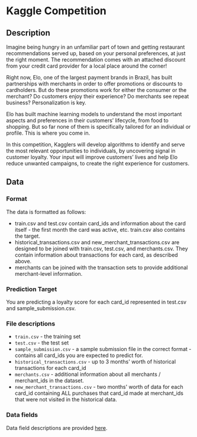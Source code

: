 # Kaggle Competition

## Description

Imagine being hungry in an unfamiliar part of town and getting restaurant recommendations served up, based on your personal preferences, at just the right moment. The recommendation comes with an attached discount from your credit card provider for a local place around the corner!

Right now, Elo, one of the largest payment brands in Brazil, has built partnerships with merchants in order to offer promotions or discounts to cardholders. But do these promotions work for either the consumer or the merchant? Do customers enjoy their experience? Do merchants see repeat business? Personalization is key.

Elo has built machine learning models to understand the most important aspects and preferences in their customers’ lifecycle, from food to shopping. But so far none of them is specifically tailored for an individual or profile. This is where you come in.

In this competition, Kagglers will develop algorithms to identify and serve the most relevant opportunities to individuals, by uncovering signal in customer loyalty. Your input will improve customers’ lives and help Elo reduce unwanted campaigns, to create the right experience for customers.

## Data

### Format

The data is formatted as follows:

- train.csv and test.csv contain card_ids and information about the card itself - the first month the card was active, etc. train.csv also contains the target.
- historical_transactions.csv and new_merchant_transactions.csv are designed to be joined with train.csv, test.csv, and merchants.csv. They contain information about transactions for each card, as described above.
- merchants can be joined with the transaction sets to provide additional merchant-level information.

### Prediction Target

You are predicting a loyalty score for each card_id represented in test.csv and sample_submission.csv.

### File descriptions

- `train.csv` - the training set
- `test.csv` - the test set
- `sample_submission.csv` - a sample submission file in the correct format - contains all card_ids you are expected to predict for.
- `historical_transactions.csv` - up to 3 months' worth of historical transactions for each card_id
- `merchants.csv` - additional information about all merchants / merchant_ids in the dataset.
- `new_merchant_transactions.csv` - two months' worth of data for each card_id containing ALL purchases that card_id made at merchant_ids that were not visited in the historical data.

### Data fields

Data field descriptions are provided [here](./data/dictionary.xlsx).